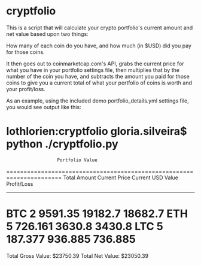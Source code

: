 # cryptfolio

This is a script that will calculate your crypto portfolio's current amount and net value based upon two things:

How many of each coin do you have, and how much (in $USD) did you pay for those coins.

It then goes out to coinmarketcap.com's API, grabs the current price for what you have in your portfolio settings file, then multiplies that by the number of the coin you have, and subtracts the amount you paid for those coins to give you a current total of what your portfolio of coins is worth and your profit/loss.

As an example, using the included demo portfolio_details.yml settings file, you would see output like this:

lothlorien:cryptfolio gloria.silveira$ python ./cryptfolio.py
======================================================================
                       Portfolio Value                                
======================================================================
       Total Amount    Current Price    Current USD Value    Profit/Loss
---  --------------  ---------------  -------------------  -------------
BTC               2         9591.35             19182.7        18682.7
ETH               5          726.161             3630.8         3430.8
LTC               5          187.377              936.885        736.885
======================================================================
Total Gross Value: $23750.39
Total Net Value: $23050.39
 


